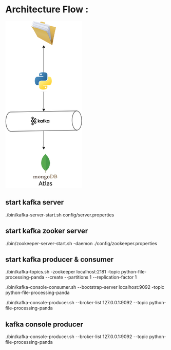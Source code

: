 # Architecture Flow :

![alt text](https://github.com/ajaykumar2014/python_kafka_mongo_data_processing/blob/main/python_kafka_mongo_data_processing.drawio.png)


## start kafka server
./bin/kafka-server-start.sh config/server.properties

## start kafka zooker server
./bin/zookeeper-server-start.sh -daemon ./config/zookeeper.properties

## start kafka producer & consumer

./bin/kafka-topics.sh -zookeeper localhost:2181 -topic python-file-processing-panda --create --partitions 1 --replication-factor 1

./bin/kafka-console-consumer.sh --bootstrap-server localhost:9092 -topic python-file-processing-panda

./bin/kafka-console-producer.sh --broker-list 127.0.0.1:9092 --topic python-file-processing-panda

## kafka console producer
./bin/kafka-console-producer.sh --broker-list 127.0.0.1:9092 --topic python-file-processing-panda

